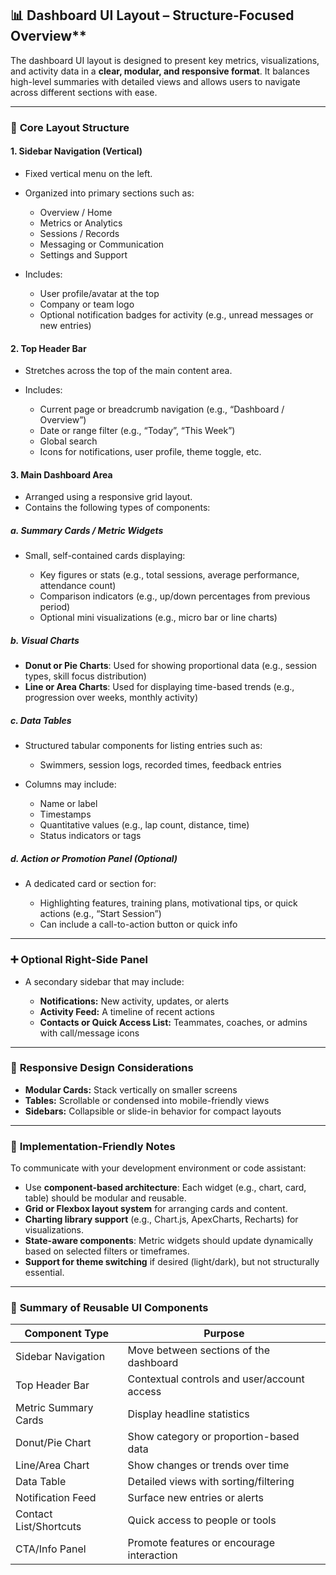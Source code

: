 ## 📊 Dashboard UI Layout – Structure-Focused Overview**

The dashboard UI layout is designed to present key metrics, visualizations, and activity data in a **clear, modular, and responsive format**. It balances high-level summaries with detailed views and allows users to navigate across different sections with ease.

---

### 🧱 **Core Layout Structure**

#### **1. Sidebar Navigation (Vertical)**

* Fixed vertical menu on the left.
* Organized into primary sections such as:

  * Overview / Home
  * Metrics or Analytics
  * Sessions / Records
  * Messaging or Communication
  * Settings and Support
* Includes:

  * User profile/avatar at the top
  * Company or team logo
  * Optional notification badges for activity (e.g., unread messages or new entries)

#### **2. Top Header Bar**

* Stretches across the top of the main content area.
* Includes:

  * Current page or breadcrumb navigation (e.g., “Dashboard / Overview”)
  * Date or range filter (e.g., “Today”, “This Week”)
  * Global search
  * Icons for notifications, user profile, theme toggle, etc.

#### **3. Main Dashboard Area**

* Arranged using a responsive grid layout.
* Contains the following types of components:

##### **a. Summary Cards / Metric Widgets**

* Small, self-contained cards displaying:

  * Key figures or stats (e.g., total sessions, average performance, attendance count)
  * Comparison indicators (e.g., up/down percentages from previous period)
  * Optional mini visualizations (e.g., micro bar or line charts)

##### **b. Visual Charts**

* **Donut or Pie Charts**: Used for showing proportional data (e.g., session types, skill focus distribution)
* **Line or Area Charts**: Used for displaying time-based trends (e.g., progression over weeks, monthly activity)

##### **c. Data Tables**

* Structured tabular components for listing entries such as:

  * Swimmers, session logs, recorded times, feedback entries
* Columns may include:

  * Name or label
  * Timestamps
  * Quantitative values (e.g., lap count, distance, time)
  * Status indicators or tags

##### **d. Action or Promotion Panel (Optional)**

* A dedicated card or section for:

  * Highlighting features, training plans, motivational tips, or quick actions (e.g., “Start Session”)
  * Can include a call-to-action button or quick info

---

### ➕ **Optional Right-Side Panel**

* A secondary sidebar that may include:

  * **Notifications:** New activity, updates, or alerts
  * **Activity Feed:** A timeline of recent actions
  * **Contacts or Quick Access List:** Teammates, coaches, or admins with call/message icons

---

### 📱 **Responsive Design Considerations**

* **Modular Cards:** Stack vertically on smaller screens
* **Tables:** Scrollable or condensed into mobile-friendly views
* **Sidebars:** Collapsible or slide-in behavior for compact layouts

---

### 🔧 **Implementation-Friendly Notes**

To communicate with your development environment or code assistant:

* Use **component-based architecture**: Each widget (e.g., chart, card, table) should be modular and reusable.
* **Grid or Flexbox layout system** for arranging cards and content.
* **Charting library support** (e.g., Chart.js, ApexCharts, Recharts) for visualizations.
* **State-aware components**: Metric widgets should update dynamically based on selected filters or timeframes.
* **Support for theme switching** if desired (light/dark), but not structurally essential.

---

### 🧭 **Summary of Reusable UI Components**

| Component Type         | Purpose                                     |
| ---------------------- | ------------------------------------------- |
| Sidebar Navigation     | Move between sections of the dashboard      |
| Top Header Bar         | Contextual controls and user/account access |
| Metric Summary Cards   | Display headline statistics                 |
| Donut/Pie Chart        | Show category or proportion-based data      |
| Line/Area Chart        | Show changes or trends over time            |
| Data Table             | Detailed views with sorting/filtering       |
| Notification Feed      | Surface new entries or alerts               |
| Contact List/Shortcuts | Quick access to people or tools             |
| CTA/Info Panel         | Promote features or encourage interaction   |